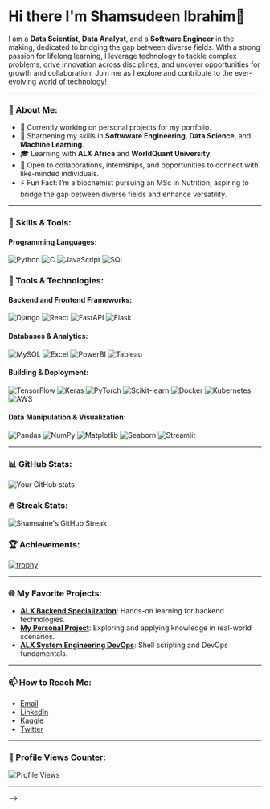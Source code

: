 # __Hi there I'm Shamsudeen Ibrahim👋__

I am a **Data Scientist**, **Data Analyst**, and a **Software Engineer** in the making, dedicated to bridging the gap between diverse fields. With a strong passion for lifelong learning, I leverage technology to tackle complex problems, drive innovation across disciplines, and uncover opportunities for growth and collaboration. Join me as I explore and contribute to the ever-evolving world of technology!

---

### 🌟 About Me:
- 🔭 Currently working on personal projects for my portfolio.
- 🌱 Sharpening my skills in **Softwware Engineering**, **Data Science**, and **Machine Learning**.
- 🎓 Learning with **ALX Africa** and **WorldQuant University**.
- 🤝 Open to collaborations, internships, and opportunities to connect with like-minded individuals.
- ⚡ Fun Fact: I’m a biochemist pursuing an MSc in Nutrition, aspiring to bridge the gap between diverse fields and enhance versatility.

---

### 🚀 Skills & Tools:
#### Programming Languages:
![Python](https://img.shields.io/badge/-Python-3776AB?style=flat-square&logo=python&logoColor=white)
![C](https://img.shields.io/badge/-C-A8B9CC?style=flat-square&logo=c&logoColor=white)
![JavaScript](https://img.shields.io/badge/-JavaScript-F7DF1E?style=flat-square&logo=javascript&logoColor=black)
![SQL](https://img.shields.io/badge/-SQL-4479A1?style=flat-square&logo=postgresql&logoColor=white)

### 🚀 Tools & Technologies:
#### Backend and Frontend Frameworks:
![Django](https://img.shields.io/badge/-Django-092E20?style=flat-square&logo=django)
![React](https://img.shields.io/badge/-React-61DAFB?style=flat-square&logo=react)
![FastAPI](https://img.shields.io/badge/-FastAPI-009688?style=flat-square&logo=fastapi&logoColor=white)
![Flask](https://img.shields.io/badge/-Flask-000000?style=flat-square&logo=flask&logoColor=white)

#### Databases & Analytics:
![MySQL](https://img.shields.io/badge/-MySQL-4479A1?style=flat-square&logo=mysql&logoColor=white)
![Excel](https://img.shields.io/badge/-Excel-217346?style=flat-square&logo=microsoft-excel&logoColor=white)
![PowerBI](https://img.shields.io/badge/-PowerBI-F2C811?style=flat-square&logo=power-bi&logoColor=black)
![Tableau](https://img.shields.io/badge/-Tableau-E97627?style=flat-square&logo=tableau&logoColor=white)

#### Building & Deployment:
![TensorFlow](https://img.shields.io/badge/-TensorFlow-FF6F00?style=flat-square&logo=tensorflow&logoColor=white)
![Keras](https://img.shields.io/badge/-Keras-D00000?style=flat-square&logo=keras&logoColor=white)
![PyTorch](https://img.shields.io/badge/-PyTorch-EE4C2C?style=flat-square&logo=pytorch&logoColor=white)
![Scikit-learn](https://img.shields.io/badge/-Scikit%20Learn-F7931E?style=flat-square&logo=scikit-learn&logoColor=white)
![Docker](https://img.shields.io/badge/-Docker-2496ED?style=flat-square&logo=docker&logoColor=white)
![Kubernetes](https://img.shields.io/badge/-Kubernetes-326CE5?style=flat-square&logo=kubernetes&logoColor=white)
![AWS](https://img.shields.io/badge/-AWS-FF9900?style=flat-square&logo=amazon-aws&logoColor=white)

#### Data Manipulation & Visualization:
![Pandas](https://img.shields.io/badge/-Pandas-150458?style=flat-square&logo=pandas&logoColor=white)
![NumPy](https://img.shields.io/badge/-NumPy-013243?style=flat-square&logo=numpy&logoColor=white)
![Matplotlib](https://img.shields.io/badge/-Matplotlib-11557C?style=flat-square&logo=plotly&logoColor=white)
![Seaborn](https://img.shields.io/badge/-Seaborn-3776AB?style=flat-square&logoColor=white)
![Streamlit](https://img.shields.io/badge/-Streamlit-FF4B4B?style=flat-square&logo=streamlit&logoColor=white)

---

### 📊 GitHub Stats:
![Your GitHub stats](https://github-readme-stats.vercel.app/api?username=Shamsaine&show_icons=true&theme=radical&include_all_commits=true&hide=languages)

### 🔥 Streak Stats:
![Shamsaine's GitHub Streak](https://github-readme-streak-stats.herokuapp.com/?user=Shamsaine&theme=radical)

### 🏆 Achievements:
[![trophy](https://github-profile-trophy.vercel.app/?username=Shamsaine&theme=onedark)](https://github.com/ryo-ma/github-profile-trophy)

---

### 🌐 My Favorite Projects:
- [**ALX Backend Specialization**](https://github.com/Shamsaine/alx-backend): Hands-on learning for backend technologies.
- [**My Personal Project**](https://github.com/Shamsaine/My_personal_project): Exploring and applying knowledge in real-world scenarios.
- [**ALX System Engineering DevOps**](https://github.com/Shamsaine/alx-system_engineering-devops): Shell scripting and DevOps fundamentals.

---

### 📫 How to Reach Me:
- [Email](mailto:shamsain3@gmail.com)
- [LinkedIn](https://linkedin.com/in/shamsudeen-ibrahim-629b261b5)
- [Kaggle](https://www.kaggle.com/shamsudeenibrahim)
- [Twitter](https://twitter.com/shamsaine)

---

### 🧮 Profile Views Counter:
![Profile Views](https://komarev.com/ghpvc/?username=Shamsaine&color=blue)

---

-->
